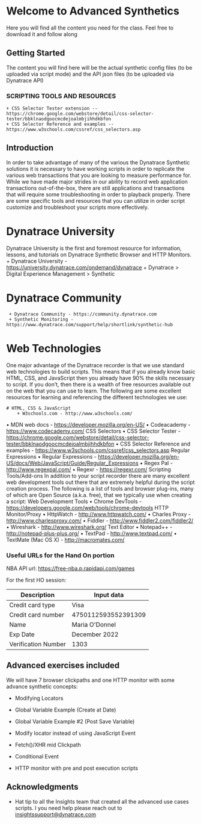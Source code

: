 # Welcome to Advanced Synthetics

Here you will find all the content you need for the class. Feel free to download it and follow along

## Getting Started

The content you will find here will be the actual synthetic config files (to be uploaded via script mode) and the API json files (to be uploaded via Dynatrace API)

### SCRIPTING TOOLS AND RESOURCES

	+ CSS Selector Tester extension -- https://chrome.google.com/webstore/detail/css-selector-tester/bbklnaodgoocmcdejoalmbjihhdkbfon
	+ CSS Selector Reference and examples -- https://www.w3schools.com/cssref/css_selectors.asp

## Introduction

In order to take advantage of many of the various the Dynatrace Synthetic solutions it is necessary to have working scripts in order to replicate the various web transactions that you are looking to measure performance for.  While we have made major strides in our ability to record web application transactions out-of-the-box, there are still applications and transactions that will require some troubleshooting in order to playback properly.  There are some specific tools and resources that you can utilize in order script customize and troubleshoot your scripts more effectively.  

# Dynatrace University
Dynatrace University is the first and foremost resource for information, lessons, and tutorials on Dynatrace Synthetic Browser and HTTP Monitors.
	 + Dynatrace University - https://university.dynatrace.com/ondemand/dynatrace
	 + Dynatrace > Digital Experience Management > Synthetic 

# Dynatrace Community
	 + Dynatrace Community - https://community.dynatrace.com
	 + Synthetic Monitoring -  https://www.dynatrace.com/support/help/shortlink/synthetic-hub

# Web Technologies
One major advantage of the Dynatrace recorder is that we use standard web technologies to build scripts.  This means that if you already know basic HTML, CSS, and JavaScript then you already have 90% the skills necessary to script.  If you don’t, then there is a wealth of free resources available out on the web that you can use to learn.  The following are some excellent resources for learning and referencing the different technologies we use:
	
	# HTML, CSS & JavaScript
		+ W3schools.com - http://www.w3schools.com/
•	MDN web docs - https://developer.mozilla.org/en-US/
•	Codeacademy - https://www.codecademy.com/
CSS Selectors
•	CSS Selector Tester - https://chrome.google.com/webstore/detail/css-selector-tester/bbklnaodgoocmcdejoalmbjihhdkbfon
•	CSS Selector Reference and examples - https://www.w3schools.com/cssref/css_selectors.asp
Regular Expressions
•	Regular Expressions - https://developer.mozilla.org/en-US/docs/Web/JavaScript/Guide/Regular_Expressions
•	Regex Pal - http://www.regexpal.com/ 
•	Regexr - https://regexr.com/
Scripting Tools/Add-ons
In addition to your script recorder there are many excellent web development tools out there that are extremely helpful during the script creation process.  The following is a list of tools and browser plug-ins, many of which are Open Source (a.k.a. free), that we typically use when creating a script: 
Web Development Tools
•	Chrome DevTools - https://developers.google.com/web/tools/chrome-devtools
HTTP Monitor/Proxy
•	HttpWatch - http://www.httpwatch.com/
•	Charles Proxy - http://www.charlesproxy.com/
•	Fiddler - http://www.fiddler2.com/fiddler2/
•	Wireshark - http://www.wireshark.org/
Text Editor
•	Notepad++ - http://notepad-plus-plus.org/
•	TextPad - http://www.textpad.com/
•	TextMate (Mac OS X) - http://macromates.com/ 


### Useful URLs for the Hand On portion

NBA API url: https://free-nba.p.rapidapi.com/games

For the first HO session: 

| Description | Input data |
| --- | --- |
| Credit card type | Visa |
| Credit card number | 4750112593552391309 |
| Name | Maria O'Donnel |
| Exp Date | December 2022 |
| Verification Number | 1303 |


## Advanced exercises included

We will have 7 browser clickpaths and one HTTP monitor with some advance synthetic concepts:

* Modifying Locators

* Global Variable Example (Create at Date)
	
* Global Variable Example #2 (Post Save Variable)

* Modify locator instead of using JavaScript Event

* Fetch()/XHR mid Clickpath

* Conditional Event

* HTTP monitor with pre and post execution scripts


## Acknowledgments

* Hat tip to all the Insights team that created all the advanced use cases scripts. I you need help please reach out to insightssupport@dynatrace.com

